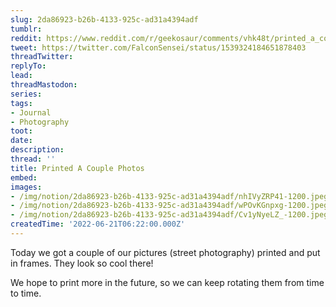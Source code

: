 ```yaml
---
slug: 2da86923-b26b-4133-925c-ad31a4394adf
tumblr:
reddit: https://www.reddit.com/r/geekosaur/comments/vhk48t/printed_a_couple_photos/
tweet: https://twitter.com/FalconSensei/status/1539324184651878403
threadTwitter:
replyTo:
lead:
threadMastodon:
series:
tags:
- Journal
- Photography
toot:
date:
description:
thread: ''
title: Printed A Couple Photos
embed:
images:
- /img/notion/2da86923-b26b-4133-925c-ad31a4394adf/nhIVyZRP41-1200.jpeg
- /img/notion/2da86923-b26b-4133-925c-ad31a4394adf/wPOvKGnpxg-1200.jpeg
- /img/notion/2da86923-b26b-4133-925c-ad31a4394adf/Cv1yNyeLZ_-1200.jpeg
createdTime: '2022-06-21T06:22:00.000Z'
---
```


Today we got a couple of our pictures (street photography) printed and put in frames. They look so cool there!

We hope to print more in the future, so we can keep rotating them from time to time.
